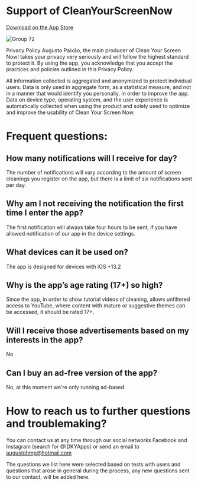 # Support of CleanYourScreenNow
[Download on the App Store](https://apps.apple.com/us/developer/augusto-paixao/id1454678684)

![Group 72](https://user-images.githubusercontent.com/37581896/76715210-0e91ee00-670a-11ea-810c-1a9946405c66.png)

Privacy Policy
Augusto Paixão, the main producer of Clean Your Screen Now! takes your privacy very seriously and will follow the highest standard to protect it. By using the app, you acknowledge that you accept the practices and policies outlined in this Privacy Policy.

All information collected is aggregated and anonymized to protect individual users. Data is only used in aggregate form, as a statistical measure, and not in a manner that would identify you personally, in order to improve the app. Data on device type, operating system, and the user experience is automatically collected when using the product and solely used to optimize and improve the usability of Clean Your Screen Now.

# Frequent questions:
## How many notifications will I receive for day?
The number of notifications will vary according to the amount of screen cleanings you register on the app, but there is a limit of six notifications sent per day.

## Why am I not receiving the notification the first time I enter the app?
The first notification will always take four hours to be sent, if you have allowed notification of our app in the device settings.

## What devices can it be used on?
The app is designed for devices with iOS +13.2

## Why is the app’s age rating (17+) so high?
Since the app, in order to show tutorial videos of cleaning, allows unfiltered access to YouTube, where content with mature or suggestive themes can be accessed, it should be rated 17+.

## Will I receive those advertisements based on my interests in the app?
No

## Can I buy an ad-free version of the app?
No, at this moment we're only running ad-based

# How to reach us to further questions and troublemaking?
You can contact us at any time through our social networks Facebook and Instagram (search for @IDKYApps) or send an email to augustohmp@hotmail.com

The questions we list here were selected based on tests with users and questions that arose in general during the process, any new questions sent to our contact, will be added here.
